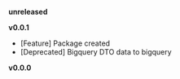 
**unreleased**

**v0.0.1**
- [Feature] Package created
- [Deprecated] Bigquery DTO data to bigquery

**v0.0.0**